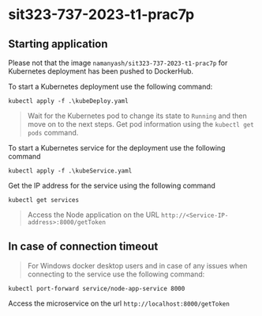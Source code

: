 # sit323-737-2023-t1-prac7p

## Starting application

Please not that the image `namanyash/sit323-737-2023-t1-prac7p` for Kubernetes deployment has been pushed to DockerHub.

To start a Kubernetes deployment use the following command:

`kubectl apply -f .\kubeDeploy.yaml`

> Wait for the Kubernetes pod to change its state to `Running` and then move on to the next steps. Get pod information using the `kubectl get pods` command.

To start a Kubernetes service for the deployment use the following command

`kubectl apply -f .\kubeService.yaml`

Get the IP address for the service using the following command

`kubectl get services`

> Access the Node application on the URL `http://<Service-IP-address>:8000/getToken`

## In case of connection timeout

> For Windows docker desktop users and in case of any issues when connecting to the service use the following command:

`kubectl port-forward service/node-app-service 8000`

Access the microservice on the url `http://localhost:8000/getToken`

